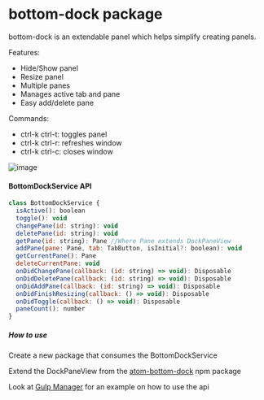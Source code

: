 # bottom-dock package

bottom-dock is an extendable panel which helps simplify creating panels.

Features:
* Hide/Show panel
* Resize panel
* Multiple panes
* Manages active tab and pane
* Easy add/delete pane

Commands:
* ctrl-k ctrl-t: toggles panel
* ctrl-k ctrl-r: refreshes window
* ctrl-k ctrl-c: closes window

![image](https://cloud.githubusercontent.com/assets/9221137/13841672/4fcc555e-ebf8-11e5-8cd3-e99571e3de9d.png)

#### BottomDockService API

```js
class BottomDockService {
  isActive(): boolean
  toggle(): void
  changePane(id: string): void
  deletePane(id: string): void
  getPane(id: string): Pane //Where Pane extends DockPaneView
  addPane(pane: Pane, tab: TabButton, isInitial?: boolean): void
  getCurrentPane(): Pane
  deleteCurrentPane: void
  onDidChangePane(callback: (id: string) => void): Disposable
  onDidDeletePane(callback: (id: string) => void): Disposable
  onDidAddPane(callback: (id: string) => void): Disposable
  onDidFinishResizing(callback: () => void): Disposable
  onDidToggle(callback: () => void): Disposable
  paneCount(): number
}
```

##### How to use
Create a new package that consumes the BottomDockService

Extend the DockPaneView from the [atom-bottom-dock](https://www.npmjs.com/package/atom-bottom-dock) npm package

Look at [Gulp Manager](https://github.com/benjaminRomano/gulp-manager) for an example on how to use the api

